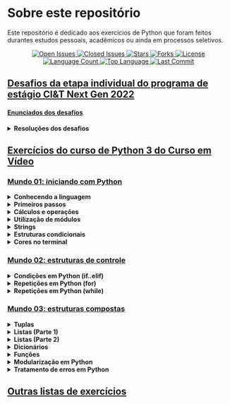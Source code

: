 # Sobre este repositório

Este repositório é dedicado aos exercícios de Python que foram feitos durantes estudos pessoais, acadêmicos ou ainda em
processos seletivos.

<p align="center">
  <a href="https://github.com/matheusvictor/estudos_python/issues?q=is%3Aopen+is%3Aissue">
    <img src="https://img.shields.io/github/issues-raw/matheusvictor/estudos_python?style=plastic" title="Open Issues" alt="Open Issues" /> 
  </a>

  <a href="https://github.com/matheusvictor/estudos_python/issues?q=is%3Aissue+is%3Aclosed">
    <img src="https://img.shields.io/github/issues-closed-raw/matheusvictor/estudos_python?style=plastic" title="Closed Issues" alt="Closed Issues" /> 
  </a>

  <a href="https://github.com/matheusvictor/estudos_python-DIO/stargazers">
    <img src="https://img.shields.io/github/stars/matheusvictor/estudos_python?style=plastic" title="Stars" alt="Stars" /> 
  </a>

  <a href="https://github.com/matheusvictor/estudos_python/network/members">
    <img src="https://img.shields.io/github/forks/matheusvictor/estudos_python" title="Forks" alt="Forks" /> 
  </a>

  <a href="https://github.com/lucasrmagalhaes/desafios-DIO/blob/master/LICENSE">
    <img src="https://img.shields.io/github/license/lucasrmagalhaes/desafios-DIO?style=plastic" title="License" alt="License" /> 
  </a>

  <a href="#">
    <img src="https://img.shields.io/github/languages/count/matheusvictor/estudos_python?style=plastic" title="Language Count" alt="Language Count" />
  </a>

  <a href="#">
    <img src="https://img.shields.io/github/languages/top/matheusvictor/estudos_python?style=plastic" title="Top Language" alt="Top Language" />
  </a>

  <a href="https://github.com/matheusvictor/estudos_python/commits/master">
    <img src="https://img.shields.io/github/last-commit/matheusvictor/estudos_python?style=plastic" title="Last Commit" alt="Last Commit" />
  </a>
</p>

## [Desafios da etapa individual do programa de estágio CI&T Next Gen 2022](https://github.com/matheusvictor/estudos_python/tree/master/ciandt_next_gen_2022)

#### [Enunciados dos desafios](https://github.com/matheusvictor/estudos_python/blob/master/ciandt_next_gen_2022/descri%C3%A7%C3%A3o_dos_desafios)

<details>
    <summary><strong>Resoluções dos desafios</strong></summary>

- [Desafio 01](https://github.com/matheusvictor/estudos_python/blob/master/ciandt_next_gen_2022/desafio_01.py)
- [Desafio 02](https://github.com/matheusvictor/estudos_python/blob/master/ciandt_next_gen_2022/desafio_02.py)
- [Desafio 03](https://github.com/matheusvictor/estudos_python/blob/master/ciandt_next_gen_2022/desafio_03.py)
- [Desafio 04](https://github.com/matheusvictor/estudos_python/blob/master/ciandt_next_gen_2022/desafio_04.py)
- [Desafio 05](https://github.com/matheusvictor/estudos_python/blob/master/ciandt_next_gen_2022/desafio_05.py)
- [Desafio 06](https://github.com/matheusvictor/estudos_python/blob/master/ciandt_next_gen_2022/desafio_06.py)
- [Desafio 07](https://github.com/matheusvictor/estudos_python/blob/master/ciandt_next_gen_2022/desafio_07.py)
- [Desafio 08](https://github.com/matheusvictor/estudos_python/blob/master/ciandt_next_gen_2022/desafio_08.py)

</details>

## [Exercícios do curso de Python 3 do Curso em Vídeo](https://github.com/matheusvictor/estudos_python/tree/master/curso_em_video)

### [Mundo 01: iniciando com Python](https://github.com/matheusvictor/estudos_python/blob/master/curso_em_video/mundo_01/enunciados_mundo_01.md)

<details>
    <summary><strong>Conhecendo a linguagem</strong></summary>

- Exercício Python #01
    - [Deixando tudo pronto](https://github.com/matheusvictor/estudos_python/blob/master/curso_em_video/mundo_01/ex001.py)
- Exercício Python #02
    - [Respondendo ao usuário](https://github.com/matheusvictor/estudos_python/blob/master/curso_em_video/mundo_01/ex002.py)

</details>

<details>
    <summary><strong>Primeiros passos</strong></summary>

- Exercício Python #03
    - [Somando dois números](https://github.com/matheusvictor/estudos_python/blob/master/curso_em_video/mundo_01/ex003.py)
- Exercício Python #04
    - [Dissecando uma variável](https://github.com/matheusvictor/estudos_python/blob/master/curso_em_video/mundo_01/ex004.py)

</details>

<details>
    <summary><strong>Cálculos e operações</strong></summary>

- Exercício Python #05
    - [Antecessor e sucessor](https://github.com/matheusvictor/estudos_python/blob/master/curso_em_video/mundo_01/ex005.py)
- Exercício Python #06
    - [Dobro, triplo e raiz quadrada](https://github.com/matheusvictor/estudos_python/blob/master/curso_em_video/mundo_01/ex006.py)
- Exercício Python #07
    - [Média aritmética](https://github.com/matheusvictor/estudos_python/blob/master/curso_em_video/mundo_01/ex007.py)
- Exercício Python #08
    - [Conversor de medidas](https://github.com/matheusvictor/estudos_python/blob/master/curso_em_video/mundo_01/ex008.py)
- Exercício Python #09
    - [Tabuada](https://github.com/matheusvictor/estudos_python/blob/master/curso_em_video/mundo_01/ex009.py)
- Exercício Python #010
    - [Conversor de moedas](https://github.com/matheusvictor/estudos_python/blob/master/curso_em_video/mundo_01/ex010.py)
- Exercício Python #011
    - [Pintando parede](https://github.com/matheusvictor/estudos_python/blob/master/curso_em_video/mundo_01/ex011.py)
- Exercício Python #012
    - [Calculando descontos](https://github.com/matheusvictor/estudos_python/blob/master/curso_em_video/mundo_01/ex012.py)
- Exercício Python #013
    - [Reajuste salarial](https://github.com/matheusvictor/estudos_python/blob/master/curso_em_video/mundo_01/ex013.py)
- Exercício Python #014
    - [Conversor de temperaturas](https://github.com/matheusvictor/estudos_python/blob/master/curso_em_video/mundo_01/ex014.py)
- Exercício Python #015
    - [Aluguel de carros](https://github.com/matheusvictor/estudos_python/blob/master/curso_em_video/mundo_01/ex015.py)

</details>

<details>
    <summary><strong>Utilização de módulos</strong></summary>

- Exercício Python #016
    - [Quebrando um número](https://github.com/matheusvictor/estudos_python/blob/master/curso_em_video/mundo_01/ex016.py)
- Exercício Python #017
    - [Catetos e hipotenusa](https://github.com/matheusvictor/estudos_python/blob/master/curso_em_video/mundo_01/ex017.py)
- Exercício Python #018
    - [Seno, cosseno e tangente](https://github.com/matheusvictor/estudos_python/blob/master/curso_em_video/mundo_01/ex018.py)
- Exercício Python #019
    - [Sorteando um item na lista](https://github.com/matheusvictor/estudos_python/blob/master/curso_em_video/mundo_01/ex019.py)
- Exercício Python #020
    - [Sorteando uma ordem na lista](https://github.com/matheusvictor/estudos_python/blob/master/curso_em_video/mundo_01/ex020.py)
- Exercício Python #021
    - [Tocando um MP3](https://github.com/matheusvictor/estudos_python/blob/master/curso_em_video/mundo_01/ex021.py)

</details>

<details>
    <summary><strong>Strings</strong></summary>

- Exercício Python #022
    - [Analisador de textos](https://github.com/matheusvictor/estudos_python/blob/master/curso_em_video/mundo_01/ex022.py)
- Exercício Python #023
    - [Separando dígitos de um número](https://github.com/matheusvictor/estudos_python/blob/master/curso_em_video/mundo_01/ex023.py)
- Exercício Python #024
    - [Verificando as primeiras letras de um texto](https://github.com/matheusvictor/estudos_python/blob/master/curso_em_video/mundo_01/ex024.py)
- Exercício Python #025
    - [Procurando uma string dentro de outra](https://github.com/matheusvictor/estudos_python/blob/master/curso_em_video/mundo_01/ex025.py)
- Exercício Python #026
    - [Primeira e última ocorrência de uma string](https://github.com/matheusvictor/estudos_python/blob/master/curso_em_video/mundo_01/ex026.py)
- Exercício Python #027
    - [Primeiro e último nome de uma pessoa](https://github.com/matheusvictor/estudos_python/blob/master/curso_em_video/mundo_01/ex027.py)

</details>

<details>
    <summary><strong>Estruturas condicionais</strong></summary>

- Exercício Python #028
    - [Jogo da Adivinhação v1.0](https://github.com/matheusvictor/estudos_python/blob/master/curso_em_video/mundo_01/ex028.py)
- Exercício Python #029
    - [Radar eletrônico](https://github.com/matheusvictor/estudos_python/blob/master/curso_em_video/mundo_01/ex029.py)
- Exercício Python #030
    - [Par ou ímpar?](https://github.com/matheusvictor/estudos_python/blob/master/curso_em_video/mundo_01/ex030.py)
- Exercício Python #031
    - [Custo da viagem](https://github.com/matheusvictor/estudos_python/blob/master/curso_em_video/mundo_01/ex031.py)
- Exercício Python #032
    - [Ano bissexto](https://github.com/matheusvictor/estudos_python/blob/master/curso_em_video/mundo_01/ex032.py)
- Exercício Python #033
    - [Maior e menor valores](https://github.com/matheusvictor/estudos_python/blob/master/curso_em_video/mundo_01/ex033.py)
- Exercício Python #034
    - [Aumentos múltiplos](https://github.com/matheusvictor/estudos_python/blob/master/curso_em_video/mundo_01/ex034.py)
- Exercício Python #035
    - [Analisando triângulo v1.0](https://github.com/matheusvictor/estudos_python/blob/master/curso_em_video/mundo_01/ex035.py)

</details>

<details>
    <summary><strong>Cores no terminal</strong></summary>

- [Tabela de cores ANSI](https://github.com/matheusvictor/estudos_python/blob/master/curso_em_video/tabelaCores_ansi.py)

</details>

### [Mundo 02: estruturas de controle](https://github.com/matheusvictor/estudos_python/blob/master/curso_em_video/mundo_02/enunciados_mundo_02.md)

<details>
    <summary><strong>Condições em Python (if..elif)</strong></summary>

- Exercício Python #036
    - [Aprovando empréstimo](https://github.com/matheusvictor/estudos_python/blob/master/curso_em_video/mundo_02/ex036.py)
- Exercício Python #037
    - [Conversor de bases numéricas](https://github.com/matheusvictor/estudos_python/blob/master/curso_em_video/mundo_02/ex037.py)
- Exercício Python #038
    - [Comparando números](https://github.com/matheusvictor/estudos_python/blob/master/curso_em_video/mundo_02/ex038.py)
- Exercício Python #039
    - [Alistamento militar](https://github.com/matheusvictor/estudos_python/blob/master/curso_em_video/mundo_02/ex039.py)
- Exercício Python #040
    - [Aquele clássico da média](https://github.com/matheusvictor/estudos_python/blob/master/curso_em_video/mundo_02/ex040.py)
- Exercício Python #041
    - [Classificando atletas](https://github.com/matheusvictor/estudos_python/blob/master/curso_em_video/mundo_02/ex041.py)
- Exercício Python #042
    - [Analisando triângulos v2.0](https://github.com/matheusvictor/estudos_python/blob/master/curso_em_video/mundo_02/ex042.py)
- Exercício Python #043
    - [Índice de Massa Corporal](https://github.com/matheusvictor/estudos_python/blob/master/curso_em_video/mundo_02/ex043.py)
- Exercício Python #044
    - [Gerenciador de pagamentos](https://github.com/matheusvictor/estudos_python/blob/master/curso_em_video/mundo_02/ex044.py)
- Exercício Python #045
    - [GAME: Pedra, Papel e Tesoura](https://github.com/matheusvictor/estudos_python/blob/master/curso_em_video/mundo_02/ex045.py)

</details>

<details>
    <summary><strong>Repetições em Python (for)</strong></summary>

- Exercício Python #046
    - [Contagem regressiva](https://github.com/matheusvictor/estudos_python/blob/master/curso_em_video/mundo_02/ex046.py)
- Exercício Python #047
    - [Contagem de pares](https://github.com/matheusvictor/estudos_python/blob/master/curso_em_video/mundo_02/ex047.py)
- Exercício Python #048
    - [Soma ímpares múltiplos de três](https://github.com/matheusvictor/estudos_python/blob/master/curso_em_video/mundo_02/ex048.py)
- Exercício Python #049
    - [Tabuada v2.0](https://github.com/matheusvictor/estudos_python/blob/master/curso_em_video/mundo_02/ex049.py)
- Exercício Python #050
    - [Soma dos pares](https://github.com/matheusvictor/estudos_python/blob/master/curso_em_video/mundo_02/ex050.py)
- Exercício Python #051
    - [Progressão Aritmética](https://github.com/matheusvictor/estudos_python/blob/master/curso_em_video/mundo_02/ex051.py)
- Exercício Python #052
    - [Números primos](https://github.com/matheusvictor/estudos_python/blob/master/curso_em_video/mundo_02/ex052.py)
- Exercício Python #053
    - [Detector de palíndromo](https://github.com/matheusvictor/estudos_python/blob/master/curso_em_video/mundo_02/ex053.py)
- Exercício Python #054
    - [Grupo da maioridade](https://github.com/matheusvictor/estudos_python/blob/master/curso_em_video/mundo_02/ex054.py)
- Exercício Python #055
    - [Maior e menor da sequência](https://github.com/matheusvictor/estudos_python/blob/master/curso_em_video/mundo_02/ex055.py)
- Exercício Python #056
    - [Analisador completo](https://github.com/matheusvictor/estudos_python/blob/master/curso_em_video/mundo_02/ex056.py)

</details>

<details>
    <summary><strong>Repetições em Python (while)</strong></summary>

- Exercício Python #057
    - [Validação de dados](https://github.com/matheusvictor/estudos_python/blob/master/curso_em_video/mundo_02/ex057.py)
- Exercício Python #058
    - [Jogo da adivinhação v2.0](https://github.com/matheusvictor/estudos_python/blob/master/curso_em_video/mundo_02/ex058.py)
- Exercício Python #059
    - [Criando um menu de opções](https://github.com/matheusvictor/estudos_python/blob/master/curso_em_video/mundo_02/ex059.py)
- Exercício Python #060
    - [Cálculo do fatorial](https://github.com/matheusvictor/estudos_python/blob/master/curso_em_video/mundo_02/ex060.py)
- Exercício Python #061
    - [Progressão aritmética v2.0](https://github.com/matheusvictor/estudos_python/blob/master/curso_em_video/mundo_02/ex061.py)
- Exercício Python #062
    - [Super Progressão Aritmética v3.0](https://github.com/matheusvictor/estudos_python/blob/master/curso_em_video/mundo_02/ex062.py)
- Exercício Python #063
    - [Sequência de Fibonacci v1.0](https://github.com/matheusvictor/estudos_python/blob/master/curso_em_video/mundo_02/ex063.py)
- Exercício Python #064
    - [Tratando vários valores v1.0](https://github.com/matheusvictor/estudos_python/blob/master/curso_em_video/mundo_02/ex064.py)
- Exercício Python #065
    - [Maior e menor valores](https://github.com/matheusvictor/estudos_python/blob/master/curso_em_video/mundo_02/ex065.py)
- Exercício Python #066
    - [Vários números com flag](https://github.com/matheusvictor/estudos_python/blob/master/curso_em_video/mundo_02/ex066.py)
- Exercício Python #067
    - [Tabuada v3.0](https://github.com/matheusvictor/estudos_python/blob/master/curso_em_video/mundo_02/ex067.py)
- Exercício Python #068
    - [Jogo do par ou ímpar](https://github.com/matheusvictor/estudos_python/blob/master/curso_em_video/mundo_02/ex068.py)
- Exercício Python #069
    - [Análise de dados do grupo](https://github.com/matheusvictor/estudos_python/blob/master/curso_em_video/mundo_02/ex069.py)
- Exercício Python #070
    - [Estatística de produtos](https://github.com/matheusvictor/estudos_python/blob/master/curso_em_video/mundo_02/ex070.py)
- Exercício Python #071
    - [Simulador de caixa eletrônico](https://github.com/matheusvictor/estudos_python/blob/master/curso_em_video/mundo_02/ex071.py)

</details>

### [Mundo 03: estruturas compostas](https://github.com/matheusvictor/estudos_python/blob/master/curso_em_video/mundo_03/enunciados_mundo_03.md)

<details>
    <summary><strong>Tuplas</strong></summary>

- Exercício Python #072
    - [Número por extenso](https://github.com/matheusvictor/estudos_python/blob/master/curso_em_video/mundo_03/ex072.py)
- Exercício Python #073
    - [Tuplas com times de futebol](https://github.com/matheusvictor/estudos_python/blob/master/curso_em_video/mundo_03/ex073.py)
- Exercício Python #074
    - [Maior e menor valores em tupla](https://github.com/matheusvictor/estudos_python/blob/master/curso_em_video/mundo_03/ex074.py)
- Exercício Python #075
    - [Análise de dados em uma tupla](https://github.com/matheusvictor/estudos_python/blob/master/curso_em_video/mundo_03/ex075.py)
- Exercício Python #076
    - [Lista de preços com tupla](https://github.com/matheusvictor/estudos_python/blob/master/curso_em_video/mundo_03/ex076.py)
- Exercício Python #077
    - [Contando vogais em tupla](https://github.com/matheusvictor/estudos_python/blob/master/curso_em_video/mundo_03/ex077.py)

</details>

<details>
    <summary><strong>Listas (Parte 1)</strong></summary>

- Exercício Python #078
    - [Maior e menor valores na lista](https://github.com/matheusvictor/estudos_python/blob/master/curso_em_video/mundo_03/ex078.py)
- Exercício Python #079
    - [Valores únicos em uma lista](https://github.com/matheusvictor/estudos_python/blob/master/curso_em_video/mundo_03/ex079.py)
- Exercício Python #080
    - [Lista ordenada sem repetições](https://github.com/matheusvictor/estudos_python/blob/master/curso_em_video/mundo_03/ex080.py)
- Exercício Python #081
    - [Extraindo dados de uma lista](https://github.com/matheusvictor/estudos_python/blob/master/curso_em_video/mundo_03/ex081.py)
- Exercício Python #082
    - [Dividindo valores em várias listas](https://github.com/matheusvictor/estudos_python/blob/master/curso_em_video/mundo_03/ex082.py)
- Exercício Python #083
    - [Validando expressões matemáticas](https://github.com/matheusvictor/estudos_python/blob/master/curso_em_video/mundo_03/ex083.py)

</details>

<details>
    <summary><strong>Listas (Parte 2)</strong></summary>

- Exercício Python #084
    - [Lista composta e análise de dados](https://github.com/matheusvictor/estudos_python/blob/master/curso_em_video/mundo_03/ex084.py)
- Exercício Python #085
    - [Listas com pares e ímpares](https://github.com/matheusvictor/estudos_python/blob/master/curso_em_video/mundo_03/ex085.py)
- Exercício Python #086
    - [Matrix em Python](https://github.com/matheusvictor/estudos_python/blob/master/curso_em_video/mundo_03/ex086.py)
- Exercício Python #087
    - [Mais sobre matriz em Python](https://github.com/matheusvictor/estudos_python/blob/master/curso_em_video/mundo_03/ex087.py)
- Exercício Python #088
    - [Palpites para a Mega-Sena](https://github.com/matheusvictor/estudos_python/blob/master/curso_em_video/mundo_03/ex088.py)
- Exercício Python #089
    - [Boletim com listas compostas](https://github.com/matheusvictor/estudos_python/blob/master/curso_em_video/mundo_03/ex089.py)

</details>

<details>
    <summary><strong>Dicionários</strong></summary>

- Exercício Python #090 - [Dicionário em Python](#)
- Exercício Python #091 - [Jogo de dados em Python](#)
- Exercício Python #092 - [Cadastro de trabalhador em Python](#)
- Exercício Python #093 - [Cadastro de jogador de futebol](#)
- Exercício Python #094 - [Unindo dicionários e listas](#)
- Exercício Python #095 - [Aprimorando dicionários](#)

</details>

<details>
    <summary><strong>Funções</strong></summary>

- Exercício Python #096 - [Função que calcula área](#)
- Exercício Python #097 - [Um print especial](#)
- Exercício Python #098 - [Função de contador](#)
- Exercício Python #099 - [Função que descobre o maior](#)
- Exercício Python #100 - [Funções para sortear e somar](#)
- Exercício Python #101 - [Funções para votação](#)
- Exercício Python #102 - [Função para fatorial](#)
- Exercício Python #103 - [Ficha do jogador](#)
- Exercício Python #104 - [Validando entrada de dados em Python](#)
- Exercício Python #105 - [Analisando e gerando dicionários](#)
- Exercício Python #106 - [Sistema interativo de ajuda em Python](#)

</details>

<details>
    <summary><strong>Modularização em Python</strong></summary>

- Exercício Python #107 - [Exercitando módulos em Python](#)
- Exercício Python #108 - [Formatando moedas em Python](#)
- Exercício Python #109 - [Formatando moedas em Python](#)
- Exercício Python #110 - [Reduzindo ainda mais seu programa](#)
- Exercício Python #111 - [Transformando módulos em pacotes](#)
- Exercício Python #112 - [Entrada de dados monetários](#)

</details>

<details>
    <summary><strong>Tratamento de erros em Python</strong></summary>

- Exercício Python #113 - [Funções aprofundadas em Python](#)
- Exercício Python #114 - [Site está acessível?](#)
- Exercício Python #115a - [Criando um menu em Python](#)
- Exercício Python #115b - [Criando um menu em Python](#)
- Exercício Python #115c - [Finalizando o projeto](#)

</details>

## [Outras listas de exercícios](https://github.com/matheusvictor/estudos_python/tree/master/outras_listas_de_exercicios)
